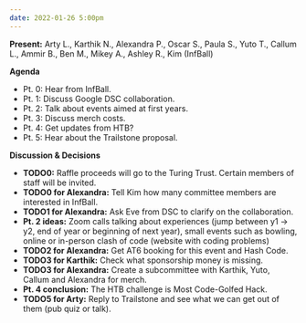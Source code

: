 ```yaml
---
date: 2022-01-26 5:00pm
---
```


**Present:** Arty L., Karthik N., Alexandra P., Oscar S., Paula S., Yuto T., Callum L., Ammir B., Ben M., Mikey A., Ashley R., Kim (InfBall)

**Agenda**

- Pt. 0: Hear from InfBall.
- Pt. 1: Discuss Google DSC collaboration.
- Pt. 2: Talk about events aimed at first years.
- Pt. 3: Discuss merch costs.
- Pt. 4: Get updates from HTB?
- Pt. 5: Hear about the Trailstone proposal.

**Discussion & Decisions**

- **TODO0:** Raffle proceeds will go to the Turing Trust. Certain members of staff will be invited.
- **TODO0 for Alexandra:** Tell Kim how many committee members are interested in InfBall.
- **TODO1 for Alexandra:** Ask Eve from DSC to clarify on the collaboration.
- **Pt. 2 ideas:** Zoom calls talking about experiences (jump between y1 -> y2, end of year or beginning of next year), small events such as bowling, online or in-person clash of code (website with coding problems)
- **TODO2 for Alexandra:** Get AT6 booking for this event and Hash Code.
- **TODO3 for Karthik:** Check what sponsorship money is missing.
- **TODO3 for Alexandra:** Create a subcommittee with Karthik, Yuto, Callum and Alexandra for merch.
- **Pt. 4 conclusion:** The HTB challenge is Most Code-Golfed Hack.
- **TODO5 for Arty:** Reply to Trailstone and see what we can get out of them (pub quiz or talk).
